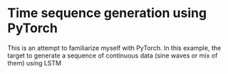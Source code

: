 # Time sequence generation using PyTorch
This is an attempt to familiarize myself with PyTorch. In this example, the target to generate a sequence of continuous data (sine waves or mix of them) using LSTM
